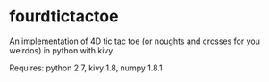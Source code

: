 fourdtictactoe
==============

An implementation of 4D tic tac toe (or noughts and crosses for you weirdos) in python with kivy.

Requires: python 2.7, kivy 1.8, numpy 1.8.1
